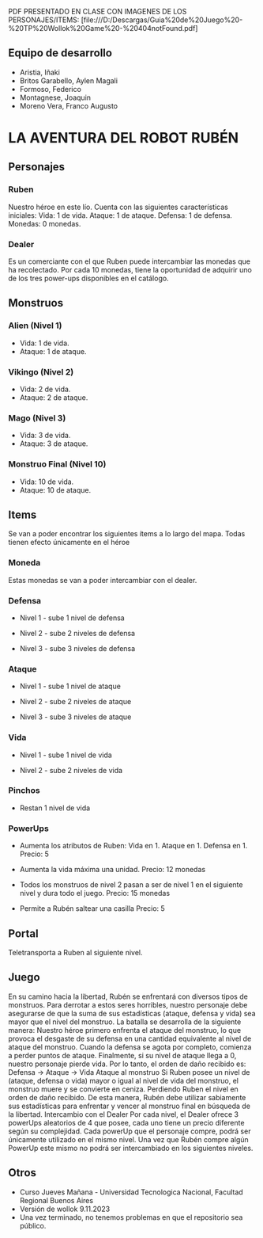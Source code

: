 
PDF PRESENTADO EN CLASE CON IMAGENES DE LOS PERSONAJES/ITEMS: 
[file:///D:/Descargas/Guia%20de%20Juego%20-%20TP%20Wollok%20Game%20-%20404notFound.pdf]

## Equipo de desarrollo

- Aristia, Iñaki
- Britos Garabello, Aylen Magali
- Formoso, Federico
- Montagnese, Joaquin
- Moreno Vera, Franco Augusto

# LA AVENTURA DEL ROBOT RUBÉN

## Personajes

### Ruben
Nuestro héroe en este lío.
Cuenta con las siguientes características iniciales: 
Vida: 1 de vida. 
Ataque: 1 de ataque. 
Defensa: 1 de defensa. 
Monedas: 0 monedas.
### Dealer
Es un comerciante con el que Ruben puede intercambiar las monedas que ha recolectado. Por cada 10 monedas, tiene la oportunidad de adquirir uno de los tres power-ups disponibles en el catálogo.

## Monstruos
### Alien (Nivel 1)
 - Vida: 1 de vida.
 - Ataque: 1 de ataque.

### Vikingo (Nivel 2) 
 - Vida: 2 de vida. 
 - Ataque: 2 de ataque.

### Mago (Nivel 3)
 - Vida: 3 de vida. 
 - Ataque: 3 de ataque.

### Monstruo Final (Nivel 10)
 - Vida: 10 de vida. 
 - Ataque: 10 de ataque.

## Items
Se van a poder encontrar los siguientes ítems a lo largo del mapa.
Todas tienen efecto únicamente en el héroe
### Moneda

 Estas monedas se van a poder intercambiar con el dealer.
### Defensa
 - Nivel 1 - sube 1 nivel de defensa

 - Nivel 2 - sube 2 niveles de defensa

 - Nivel 3 - sube 3 niveles de defensa

### Ataque

 - Nivel 1 - sube 1 nivel de ataque

 - Nivel 2 - sube 2 niveles de ataque

 - Nivel 3 - sube 3 niveles de ataque


### Vida
 - Nivel 1 - sube 1 nivel de vida

 - Nivel 2 - sube 2 niveles de vida

### Pinchos
 
 - Restan 1 nivel de vida

### PowerUps

- Aumenta los atributos de Ruben: 
   Vida en 1.
   Ataque en 1.
   Defensa en 1.
   Precio: 5


- Aumenta la vida máxima una unidad.
   Precio: 12 monedas


- Todos los monstruos de nivel 2 pasan a ser de nivel 1 en el siguiente nivel y dura todo el juego.
   Precio: 15 monedas


- Permite a Rubén saltear una casilla
   Precio: 5

## Portal

 Teletransporta a Ruben al siguiente nivel.

## Juego
En su camino hacia la libertad, Rubén se enfrentará con diversos tipos de monstruos. 
Para derrotar a estos seres horribles, nuestro personaje debe asegurarse de que la suma de sus estadísticas (ataque, defensa y vida) sea mayor que el nivel del monstruo.
La batalla se desarrolla de la siguiente manera:
Nuestro héroe primero enfrenta el ataque del monstruo, lo que provoca el desgaste de su defensa en una cantidad equivalente al nivel de ataque del monstruo. 
Cuando la defensa se agota por completo, comienza a perder puntos de ataque. 
Finalmente, si su nivel de ataque llega a 0, nuestro personaje pierde vida.
Por lo tanto, el orden de daño recibido es: Defensa -> Ataque -> Vida
Ataque al monstruo
Si Ruben posee un nivel de (ataque, defensa o vida) mayor o igual al nivel de vida del monstruo, el monstruo muere y se convierte en ceniza. Perdiendo Ruben el nivel en orden de daño recibido.
De esta manera, Rubén debe utilizar sabiamente sus estadísticas para enfrentar y vencer al monstruo final en búsqueda de la libertad.
Intercambio con el Dealer
Por cada nivel, el Dealer ofrece 3 powerUps aleatorios de 4 que posee, cada uno tiene un precio diferente según su complejidad. Cada powerUp que el personaje compre, podrá ser únicamente utilizado en el mismo nivel. 
Una vez que Rubén compre algún PowerUp este mismo no podrá ser intercambiado en los siguientes niveles.


## Otros

- Curso Jueves Mañana - Universidad Tecnologica Nacional, Facultad Regional Buenos Aires
- Versión de wollok 9.11.2023
- Una vez terminado, no tenemos problemas en que el repositorio sea público.
